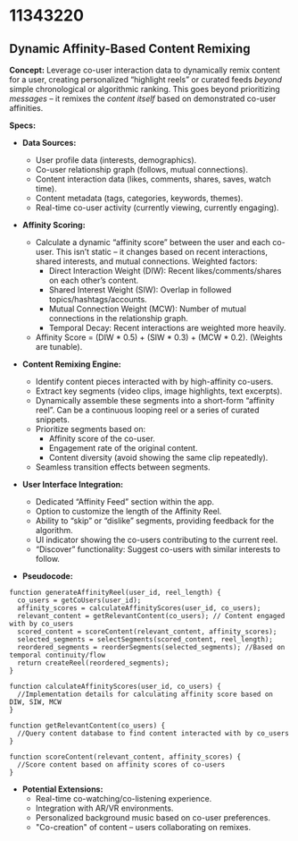 # 11343220

## Dynamic Affinity-Based Content Remixing

**Concept:** Leverage co-user interaction data to dynamically remix content for a user, creating personalized “highlight reels” or curated feeds *beyond* simple chronological or algorithmic ranking. This goes beyond prioritizing *messages* – it remixes the *content itself* based on demonstrated co-user affinities.

**Specs:**

*   **Data Sources:**
    *   User profile data (interests, demographics).
    *   Co-user relationship graph (follows, mutual connections).
    *   Content interaction data (likes, comments, shares, saves, watch time).
    *   Content metadata (tags, categories, keywords, themes).
    *   Real-time co-user activity (currently viewing, currently engaging).

*   **Affinity Scoring:**
    *   Calculate a dynamic “affinity score” between the user and each co-user.  This isn’t static – it changes based on recent interactions, shared interests, and mutual connections.  Weighted factors:
        *   Direct Interaction Weight (DIW):  Recent likes/comments/shares on each other’s content.
        *   Shared Interest Weight (SIW):  Overlap in followed topics/hashtags/accounts.
        *   Mutual Connection Weight (MCW):  Number of mutual connections in the relationship graph.
        *   Temporal Decay:  Recent interactions are weighted more heavily.
    *   Affinity Score = (DIW \* 0.5) + (SIW \* 0.3) + (MCW \* 0.2).  (Weights are tunable).

*   **Content Remixing Engine:**
    *   Identify content pieces interacted with by high-affinity co-users.
    *   Extract key segments (video clips, image highlights, text excerpts).
    *   Dynamically assemble these segments into a short-form “affinity reel”.  Can be a continuous looping reel or a series of curated snippets.
    *   Prioritize segments based on:
        *   Affinity score of the co-user.
        *   Engagement rate of the original content.
        *   Content diversity (avoid showing the same clip repeatedly).
    *   Seamless transition effects between segments.

*   **User Interface Integration:**
    *   Dedicated “Affinity Feed” section within the app.
    *   Option to customize the length of the Affinity Reel.
    *   Ability to “skip” or “dislike” segments, providing feedback for the algorithm.
    *   UI indicator showing the co-users contributing to the current reel.
    *   “Discover” functionality:  Suggest co-users with similar interests to follow.

*   **Pseudocode:**

```
function generateAffinityReel(user_id, reel_length) {
  co_users = getCoUsers(user_id);
  affinity_scores = calculateAffinityScores(user_id, co_users);
  relevant_content = getRelevantContent(co_users); // Content engaged with by co_users
  scored_content = scoreContent(relevant_content, affinity_scores);
  selected_segments = selectSegments(scored_content, reel_length);
  reordered_segments = reorderSegments(selected_segments); //Based on temporal continuity/flow
  return createReel(reordered_segments);
}

function calculateAffinityScores(user_id, co_users) {
  //Implementation details for calculating affinity score based on DIW, SIW, MCW
}

function getRelevantContent(co_users) {
  //Query content database to find content interacted with by co_users
}

function scoreContent(relevant_content, affinity_scores) {
  //Score content based on affinity scores of co-users
}
```

*   **Potential Extensions:**
    *   Real-time co-watching/co-listening experience.
    *   Integration with AR/VR environments.
    *   Personalized background music based on co-user preferences.
    *   "Co-creation" of content – users collaborating on remixes.